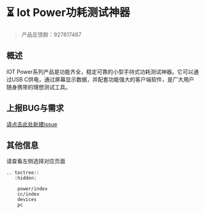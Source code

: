 # ⏳ Iot Power功耗测试神器

> 产品反馈群：927817487

## 概述

IOT Power系列产品是功能齐全，稳定可靠的小型手持式功耗测试神器。它可以通过USB C供电，通过屏幕显示数据，并配套功能强大的客户端软件，是广大用户随身携带的理想测试工具。

## 上报BUG与需求

[请点击此处新建issue](https://gitee.com/openLuat/iot-power/issues)

## 其他信息

请查看左侧选择对应页面

```{eval-rst}
.. toctree::
   :hidden:

    power/index
    cc/index
    devices
    pc
```
